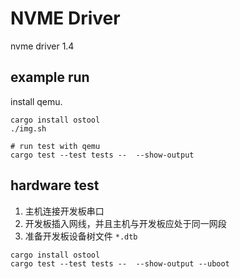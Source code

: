 # NVME Driver

nvme driver 1.4

## example run

install qemu.

```shell
cargo install ostool
./img.sh

# run test with qemu
cargo test --test tests --  --show-output
```

## hardware test

1. 主机连接开发板串口
2. 开发板插入网线，并且主机与开发板应处于同一网段
3. 准备开发板设备树文件 `*.dtb`

```shell
cargo install ostool
cargo test --test tests --  --show-output --uboot
```
